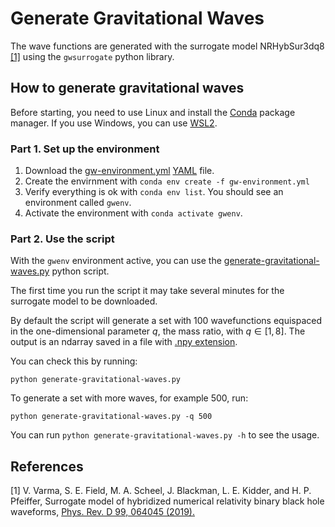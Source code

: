# Generate Gravitational Waves

The wave functions are generated with the surrogate model NRHybSur3dq8 [[1]](#1) using the `gwsurrogate` python library.

## How to generate gravitational waves

Before starting, you need to use Linux and install the [Conda](https://conda.io/projects/conda/en/stable/user-guide/install/download.html) package manager. If you use Windows, you can use [WSL2](https://learn.microsoft.com/en-us/windows/wsl/install).

### Part 1. Set up the environment
1. Download the [gw-environment.yml](gw-environment.yml) [YAML](https://www.freecodecamp.org/news/what-is-yaml-the-yml-file-format/) file.
2. Create the envirnment with `conda env create -f gw-environment.yml`
3. Verify everything is ok with `conda env list`. You should see an environment called `gwenv`.
4. Activate the environment with `conda activate gwenv`.
### Part 2. Use the script
With the `gwenv` environment active, you can use the [generate-gravitational-waves.py](generate-gravitational-waves.py) python script.

The first time you run the script it may take several minutes for the surrogate model to be downloaded. 

By default the script will generate a set with 100 wavefunctions equispaced in the one-dimensional parameter $q$, the mass ratio, with $q \in[1,8]$. The output is an ndarray saved in a file with [.npy extension](https://numpy.org/devdocs/reference/generated/numpy.lib.format.html).

You can check this by running:

    python generate-gravitational-waves.py

To generate a set with more waves, for example 500, run:

    python generate-gravitational-waves.py -q 500

You can run `python generate-gravitational-waves.py -h` to see the usage. 

## References
<a id="1">[1]</a>
V. Varma, S. E. Field, M. A. Scheel, J. Blackman, L. E. Kidder, and H. P. Pfeiffer, Surrogate model of hybridized numerical relativity binary black hole waveforms, [Phys. Rev. D 99, 064045 (2019).](https://journals.aps.org/prd/abstract/10.1103/PhysRevD.99.064045)